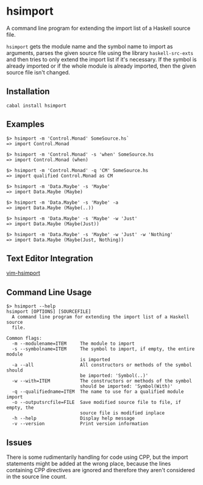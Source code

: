 hsimport
========

A command line program for extending the import list of a Haskell source file.

`hsimport` gets the module name and the symbol name to import as arguments,
parses the given source file using the library `haskell-src-exts` and then tries
to only extend the import list if it's necessary. If the symbol is already
imported or if the whole module is already imported, then the given source file
isn't changed.

Installation
------------

    cabal install hsimport

Examples
--------

    $> hsimport -m 'Control.Monad' SomeSource.hs`
    => import Control.Monad

    $> hsimport -m 'Control.Monad' -s 'when' SomeSource.hs
    => import Control.Monad (when)

    $> hsimport -m 'Control.Monad' -q 'CM' SomeSource.hs
    => import qualified Control.Monad as CM

    $> hsimport -m 'Data.Maybe' -s 'Maybe'
    => import Data.Maybe (Maybe)

    $> hsimport -m 'Data.Maybe' -s 'Maybe' -a
    => import Data.Maybe (Maybe(..))

    $> hsimport -m 'Data.Maybe' -s 'Maybe' -w 'Just'
    => import Data.Maybe (Maybe(Just))

    $> hsimport -m 'Data.Maybe' -s 'Maybe' -w 'Just' -w 'Nothing'
    => import Data.Maybe (Maybe(Just, Nothing))

Text Editor Integration
-----------------------

[vim-hsimport](<https://github.com/dan-t/vim-hsimport>)

Command Line Usage
------------------

    $> hsimport --help
    hsimport [OPTIONS] [SOURCEFILE]
      A command line program for extending the import list of a Haskell source
      file.
    
    Common flags:
      -m --modulename=ITEM     The module to import
      -s --symbolname=ITEM     The symbol to import, if empty, the entire module
                               is imported
      -a --all                 All constructors or methods of the symbol should
                               be imported: 'Symbol(..)'
      -w --with=ITEM           The constructors or methods of the symbol
                               should be imported: 'Symbol(With)'
      -q --qualifiedname=ITEM  The name to use for a qualified module import
      -o --outputsrcfile=FILE  Save modified source file to file, if empty, the
                               source file is modified inplace
      -h --help                Display help message
      -v --version             Print version information

Issues
------

There is some rudimentarily handling for code using CPP, but the import statements
might be added at the wrong place, because the lines containing CPP directives
are ignored and therefore they aren't considered in the source line count.
